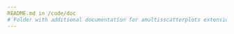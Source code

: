 ```yaml
--- 
README.md in /code/doc 
# Folder with additional documentation for amultisscatterplots extension
--- 
```

